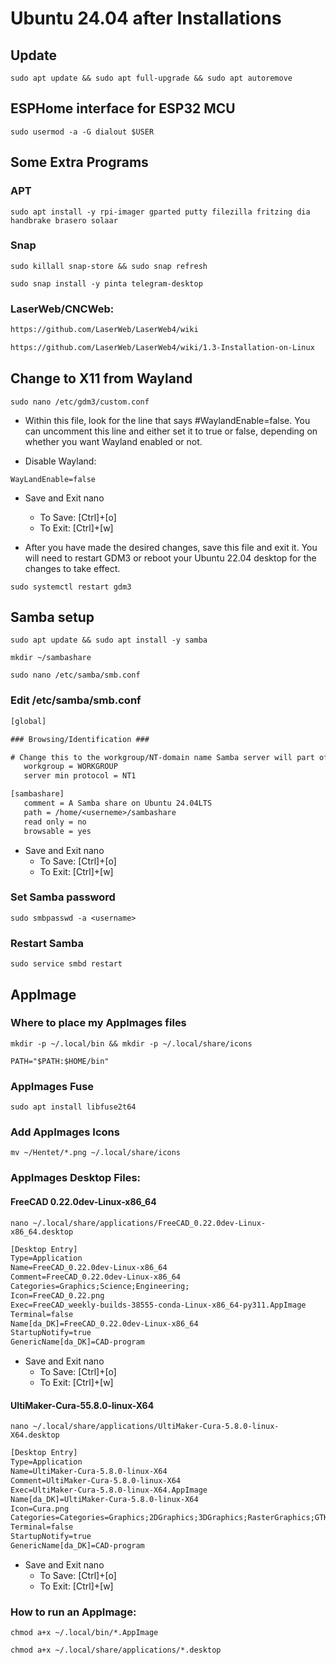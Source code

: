 # Ubuntu 24.04 after Installations

## Update

```code
sudo apt update && sudo apt full-upgrade && sudo apt autoremove
```

## ESPHome interface for ESP32 MCU

```code
sudo usermod -a -G dialout $USER
```

## Some Extra Programs

### APT

```code
sudo apt install -y rpi-imager gparted putty filezilla fritzing dia handbrake brasero solaar 
```

### Snap

```code
sudo killall snap-store && sudo snap refresh
```

```code
sudo snap install -y pinta telegram-desktop
```

### LaserWeb/CNCWeb:

```txt
https://github.com/LaserWeb/LaserWeb4/wiki
```

```txt
https://github.com/LaserWeb/LaserWeb4/wiki/1.3-Installation-on-Linux
```

## Change to X11 from Wayland

```code
sudo nano /etc/gdm3/custom.conf
```

* Within this file, look for the line that says #WaylandEnable=false. You can uncomment this line and either set it to true or false, depending on whether you want Wayland enabled or not.  

* Disable Wayland:

```text
WayLandEnable=false
```

* Save and Exit nano
  * To Save: [Ctrl]+[o]
  * To Exit: [Ctrl]+[w]

* After you have made the desired changes, save this file and exit it. You will need to restart GDM3 or reboot your Ubuntu 22.04 desktop for the changes to take effect.

```code
sudo systemctl restart gdm3
```

## Samba setup

```code
sudo apt update && sudo apt install -y samba
```

```code
mkdir ~/sambashare
```

```code
sudo nano /etc/samba/smb.conf
```

###  Edit /etc/samba/smb.conf

```txt
[global]

### Browsing/Identification ###

# Change this to the workgroup/NT-domain name Samba server will part of
   workgroup = WORKGROUP
   server min protocol = NT1
```

```txt
[sambashare]
   comment = A Samba share on Ubuntu 24.04LTS
   path = /home/<userneme>/sambashare
   read only = no
   browsable = yes
```

* Save and Exit nano
  * To Save: [Ctrl]+[o]
  * To Exit: [Ctrl]+[w]

### Set Samba password

```code
sudo smbpasswd -a <username>
```

### Restart Samba

```code
sudo service smbd restart
```

## AppImage

### Where to place my AppImages files

```code
mkdir -p ~/.local/bin && mkdir -p ~/.local/share/icons
```

```code
PATH="$PATH:$HOME/bin"
```

### AppImages Fuse

```code
sudo apt install libfuse2t64
```

### Add AppImages Icons

```code
mv ~/Hentet/*.png ~/.local/share/icons
```

### AppImages Desktop Files:

#### FreeCAD 0.22.0dev-Linux-x86_64

```code
nano ~/.local/share/applications/FreeCAD_0.22.0dev-Linux-x86_64.desktop
```

```txt
[Desktop Entry]
Type=Application
Name=FreeCAD_0.22.0dev-Linux-x86_64
Comment=FreeCAD_0.22.0dev-Linux-x86_64
Categories=Graphics;Science;Engineering;
Icon=FreeCAD_0.22.png
Exec=FreeCAD_weekly-builds-38555-conda-Linux-x86_64-py311.AppImage
Terminal=false
Name[da_DK]=FreeCAD_0.22.0dev-Linux-x86_64
StartupNotify=true
GenericName[da_DK]=CAD-program
```

* Save and Exit nano
  * To Save: [Ctrl]+[o]
  * To Exit: [Ctrl]+[w]

#### UltiMaker-Cura-55.8.0-linux-X64

```code
nano ~/.local/share/applications/UltiMaker-Cura-5.8.0-linux-X64.desktop
```

```txt
[Desktop Entry]
Type=Application
Name=UltiMaker-Cura-5.8.0-linux-X64
Comment=UltiMaker-Cura-5.8.0-linux-X64
Exec=UltiMaker-Cura-5.8.0-linux-X64.AppImage
Name[da_DK]=UltiMaker-Cura-5.8.0-linux-X64
Icon=Cura.png
Categories=Categories=Graphics;2DGraphics;3DGraphics;RasterGraphics;GTK;
Terminal=false
StartupNotify=true
GenericName[da_DK]=CAD-program
```

* Save and Exit nano
  * To Save: [Ctrl]+[o]
  * To Exit: [Ctrl]+[w]

### How to run an AppImage:

```code
chmod a+x ~/.local/bin/*.AppImage
```

```code
chmod a+x ~/.local/share/applications/*.desktop
```